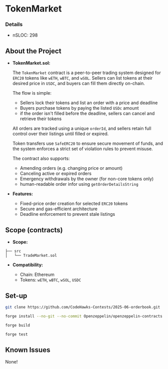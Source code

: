 # TokenMarket

[//]: # (contest-details-open)

### Details

- nSLOC: 298

## About the Project

- **TokenMarket.sol:**

  The `TokenMarket` contract is a peer-to-peer trading system designed for `ERC20` tokens like `wETH`, `wBTC`, and `wSOL`. Sellers can list tokens at their desired price in `USDC`, and buyers can fill them directly on-chain.

  The flow is simple:

  - Sellers lock their tokens and list an order with a price and deadline
  - Buyers purchase tokens by paying the listed `USDc` amount
  - if the order isn't filled before the deadline, sellers can cancel and retrieve their tokens

  All orders are tracked using a unique `orderId`, and sellers retain full control over their listings until filled or expired.

  Token transfers use `SafeERC20` to ensure secure movement of funds, and the system enforces a strict set of violation rules to prevent misuse.

  The contract also supports:

  - Amending orders (e.g. changing price or amount)
  - Canceling active or expired orders
  - Emergency withdrawals by the owner (for non-core tokens only)
  - human-readable order infor using `getOrderDetailsString`

- **Features:**

  - Fixed-price order creation for selected `ERC20` tokens
  - Secure and gas-efficient architecture
  - Deadline enforcement to prevent stale listings

[//]: # (contest-details-close)
[//]: # (scope-open)

## Scope (contracts)

- **Scope:**

```
├── src
│   └── TradeMarket.sol
```

- **Compatibility:**

  - Chain: Ethereum
  - Tokens: `wETH`, `wBTC`, `wSOL`, `USDC`

[//]: # (scope-close)
[//]: # (getting-started-open)

## Set-up

```bash
git clone https://github.com/CodeHawks-Contests/2025-06-orderbook.git

forge install --no-git --no-commit Openzeppelin/openzeppelin-contracts

forge build

forge test
```

[//]: # (getting-started-close)
[//]: # (known-issues-open)

## Known Issues

None!

[//]: # (known-issues-close)
